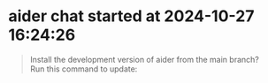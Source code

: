 
# aider chat started at 2024-10-27 16:24:26

> Install the development version of aider from the main branch?  
> Run this command to update:  
